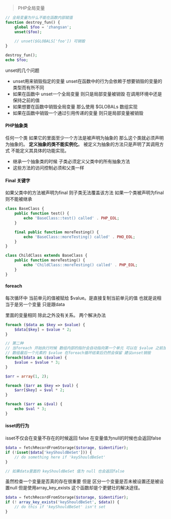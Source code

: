 >  PHP全局变量

```php
// 全局变量为什么不能在函数内部赋值
function destroy_fun() {
    global $foo = 'zhangsan';
    unset($foo);
    
    // unset($GLOBALS['foo']) 可销毁
}

destroy_fun();
echo $foo;
```

unset的几个问题

* unset用来销毁指定的变量 unset在函数中的行为会依赖于想要销毁的变量的类型而有所不同
* 如果在函数中 unset一个全局变量 则只是局部变量被销毁 在调用环境中还是保持之前的值
* 如果想要在函数中销毁全局变量 那么使用 $GLOBALs 数组实现
* 如果在函数中销毁一个通过引用传递的变量 则只是局部变量被销毁 




#### PHP抽象类



任何一个类 如果它的里面至少一个方法是被声明为抽象的 那么这个类就必须声明为抽象的。 **定义抽象的类不能实例化**。  被定义为抽象的方法只是声明了其调用方式 不能定义其具体的功能实现。

* 继承一个抽象类的时候 子类必须定义父类中的所有抽象方法 
* 这些方法的访问控制必须和父类一样







#### Final 关键字 

如果父类中的方法被声明为final 则子类无法覆盖该方法 如果一个类被声明为final 则不能被继承

```php
class BaseClass {
    public function test() {
        echo 'BaseClass::test() called' . PHP_EOL;
    }

    final public function moreTesting() {
        echo 'BaseClass::moreTesting() called' . PHO_EOL;
    }
}

class ChildClass extends BaseClass {
    public function moreTesting() {
        echo 'ChildClass::moreTesting() called' . PHP_EOL;
    }
}
```



#### foreach

每次循环中 当前单元的值被赋给 $value。是直接复制当前单元的值 也就是说相当于是另一个变量 只是跟data

里面的变量相同 除此之外没有关系。 两个解决办法

```php
foreach ($data as $key => $value) {
	$data[$key] = $value * 2;
}

// 第二种
// 当foreach 开始执行时候 数组内部的指针会自动指向第一个单元 可以在 $value 之前加上 & 来修改数组的元素
// 数组最后一个元素的 $value 在foreach循环结束后仍然会保留 建议unset销毁
foreach($data as &$value) {
    $value = $value * 3;
}

$arr = array(1, 2);

foreach ($arr as $key => $val) {
	$arr[$key] = $val * 2;
}

foreach ($arr as &$val) {
	echo $val * 3;
}
```



#### isset的行为

isset不仅会在变量不存在的时候返回 false 在变量值为null的时候也会返回false

```php
$data = fetchRecordFromStorage($storage, $identifier);
if (!isset($data['keyShouldBeSet'])) {
	// do something here if 'keyShouldBeSet'
}

// 如果data里面的 keyShouldBeSet 值为 null 也会返回false
```



虽然检查一个变量是否真的存在很重要 但是 区分一个变量是否未被设置还是被设置null 但是使用array_key_exists 这个函数却是个更健壮的解决途径。

```php
$data = fetchRecordFromStorage($storage, $identifier);
if (! array_key_exists('keyShouldBeSet', $data)) {
    // do this if 'keyShouldBeSet' isn't set
}
```

















































